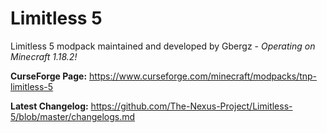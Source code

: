 # Limitless 5
Limitless 5 modpack maintained and developed by Gbergz - *Operating on Minecraft 1.18.2!*

**CurseForge Page:** https://www.curseforge.com/minecraft/modpacks/tnp-limitless-5

**Latest Changelog:** https://github.com/The-Nexus-Project/Limitless-5/blob/master/changelogs.md
